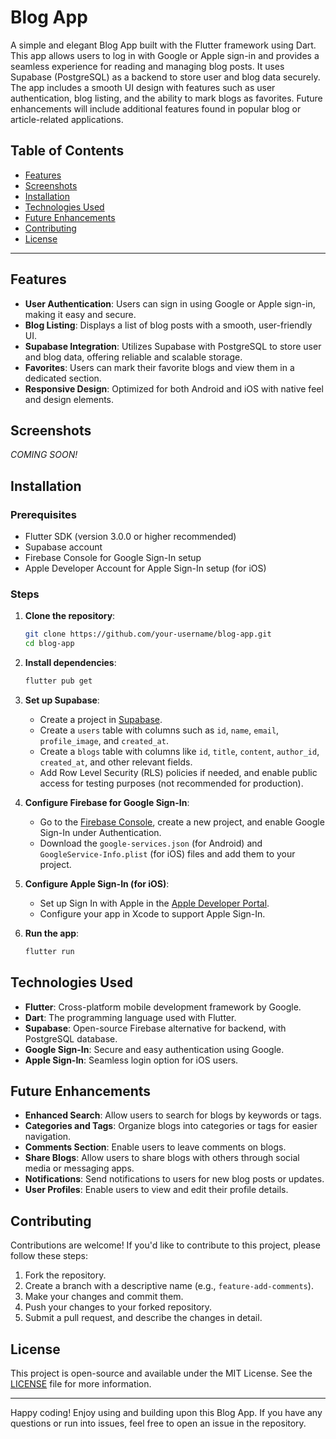 # Blog App

A simple and elegant Blog App built with the Flutter framework using Dart. This app allows users to log in with Google or Apple sign-in and provides a seamless experience for reading and managing blog posts. It uses Supabase (PostgreSQL) as a backend to store user and blog data securely. The app includes a smooth UI design with features such as user authentication, blog listing, and the ability to mark blogs as favorites. Future enhancements will include additional features found in popular blog or article-related applications.

## Table of Contents
- [Features](#features)
- [Screenshots](#screenshots)
- [Installation](#installation)
- [Technologies Used](#technologies-used)
- [Future Enhancements](#future-enhancements)
- [Contributing](#contributing)
- [License](#license)

---

## Features
- **User Authentication**: Users can sign in using Google or Apple sign-in, making it easy and secure.
- **Blog Listing**: Displays a list of blog posts with a smooth, user-friendly UI.
- **Supabase Integration**: Utilizes Supabase with PostgreSQL to store user and blog data, offering reliable and scalable storage.
- **Favorites**: Users can mark their favorite blogs and view them in a dedicated section.
- **Responsive Design**: Optimized for both Android and iOS with native feel and design elements.

## Screenshots
*COMING SOON!*

## Installation

### Prerequisites
- Flutter SDK (version 3.0.0 or higher recommended)
- Supabase account
- Firebase Console for Google Sign-In setup
- Apple Developer Account for Apple Sign-In setup (for iOS)

### Steps
1. **Clone the repository**:
   ```bash
   git clone https://github.com/your-username/blog-app.git
   cd blog-app
   ```

2. **Install dependencies**:
   ```bash
   flutter pub get
   ```

3. **Set up Supabase**:
   - Create a project in [Supabase](https://supabase.io).
   - Create a `users` table with columns such as `id`, `name`, `email`, `profile_image`, and `created_at`.
   - Create a `blogs` table with columns like `id`, `title`, `content`, `author_id`, `created_at`, and other relevant fields.
   - Add Row Level Security (RLS) policies if needed, and enable public access for testing purposes (not recommended for production).

4. **Configure Firebase for Google Sign-In**:
   - Go to the [Firebase Console](https://console.firebase.google.com/), create a new project, and enable Google Sign-In under Authentication.
   - Download the `google-services.json` (for Android) and `GoogleService-Info.plist` (for iOS) files and add them to your project.

5. **Configure Apple Sign-In (for iOS)**:
   - Set up Sign In with Apple in the [Apple Developer Portal](https://developer.apple.com).
   - Configure your app in Xcode to support Apple Sign-In.

6. **Run the app**:
   ```bash
   flutter run
   ```

## Technologies Used
- **Flutter**: Cross-platform mobile development framework by Google.
- **Dart**: The programming language used with Flutter.
- **Supabase**: Open-source Firebase alternative for backend, with PostgreSQL database.
- **Google Sign-In**: Secure and easy authentication using Google.
- **Apple Sign-In**: Seamless login option for iOS users.

## Future Enhancements
- **Enhanced Search**: Allow users to search for blogs by keywords or tags.
- **Categories and Tags**: Organize blogs into categories or tags for easier navigation.
- **Comments Section**: Enable users to leave comments on blogs.
- **Share Blogs**: Allow users to share blogs with others through social media or messaging apps.
- **Notifications**: Send notifications to users for new blog posts or updates.
- **User Profiles**: Enable users to view and edit their profile details.

## Contributing
Contributions are welcome! If you'd like to contribute to this project, please follow these steps:
1. Fork the repository.
2. Create a branch with a descriptive name (e.g., `feature-add-comments`).
3. Make your changes and commit them.
4. Push your changes to your forked repository.
5. Submit a pull request, and describe the changes in detail.

## License
This project is open-source and available under the MIT License. See the [LICENSE](LICENSE) file for more information.

---

Happy coding! Enjoy using and building upon this Blog App. If you have any questions or run into issues, feel free to open an issue in the repository.
